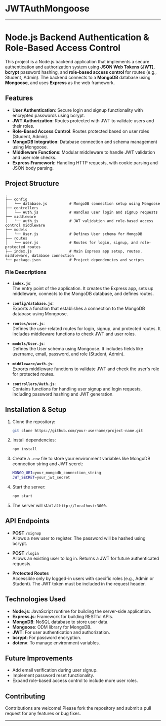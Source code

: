 # JWTAuthMongoose

 

---

# Node.js Backend Authentication & Role-Based Access Control

This project is a Node.js backend application that implements a secure authentication and authorization system using **JSON Web Tokens (JWT)**, **bcrypt** password hashing, and **role-based access control** for routes (e.g., Student, Admin). The backend connects to a **MongoDB** database using **Mongoose**, and uses **Express** as the web framework.

## Features

- **User Authentication**: Secure login and signup functionality with encrypted passwords using bcrypt.
- **JWT Authorization**: Routes protected with JWT to validate users and their roles.
- **Role-Based Access Control**: Routes protected based on user roles (Student, Admin).
- **MongoDB Integration**: Database connection and schema management using Mongoose.
- **Middleware Functions**: Modular middleware to handle JWT validation and user role checks.
- **Express Framework**: Handling HTTP requests, with cookie parsing and JSON body parsing.

## Project Structure

```
.
├── config
│   └── database.js          # MongoDB connection setup using Mongoose
├── controllers
│   └── Auth.js              # Handles user login and signup requests
├── middleware
│   └── auth.js              # JWT validation and role-based access control middleware
├── models
│   └── User.js              # Defines User schema for MongoDB
├── routes
│   └── user.js              # Routes for login, signup, and role-protected routes
├── index.js                 # Main Express app setup, routes, middleware, database connection
└── package.json             # Project dependencies and scripts
```

### File Descriptions

- **`index.js`**:  
  The entry point of the application. It creates the Express app, sets up middleware, connects to the MongoDB database, and defines routes.

- **`config/database.js`**:  
  Exports a function that establishes a connection to the MongoDB database using Mongoose.

- **`routes/user.js`**:  
  Defines the user-related routes for login, signup, and protected routes. It includes middleware functions to check JWT and user roles.

- **`models/User.js`**:  
  Defines the User schema using Mongoose. It includes fields like username, email, password, and role (Student, Admin).

- **`middleware/auth.js`**:  
  Exports middleware functions to validate JWT and check the user's role for protected routes.

- **`controllers/Auth.js`**:  
  Contains functions for handling user signup and login requests, including password hashing and JWT generation.

## Installation & Setup

1. Clone the repository:
   ```bash
   git clone https://github.com/your-username/project-name.git
   ```

2. Install dependencies:
   ```bash
   npm install
   ```

3. Create a `.env` file to store your environment variables like MongoDB connection string and JWT secret:
   ```bash
   MONGO_URI=your_mongodb_connection_string
   JWT_SECRET=your_jwt_secret
   ```

4. Start the server:
   ```bash
   npm start
   ```

5. The server will start at `http://localhost:3000`.

## API Endpoints

- **POST** `/signup`  
  Allows a new user to register. The password will be hashed using bcrypt.

- **POST** `/login`  
  Allows an existing user to log in. Returns a JWT for future authenticated requests.

- **Protected Routes**  
  Accessible only by logged-in users with specific roles (e.g., Admin or Student). The JWT token must be included in the request header.

## Technologies Used

- **Node.js**: JavaScript runtime for building the server-side application.
- **Express.js**: Framework for building RESTful APIs.
- **MongoDB**: NoSQL database to store user data.
- **Mongoose**: ODM library for MongoDB.
- **JWT**: For user authentication and authorization.
- **bcrypt**: For password encryption.
- **dotenv**: To manage environment variables.

## Future Improvements

- Add email verification during user signup.
- Implement password reset functionality.
- Expand role-based access control to include more user roles.

## Contributing

Contributions are welcome! Please fork the repository and submit a pull request for any features or bug fixes.



---
